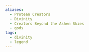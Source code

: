 ```yaml
---
aliases:
  - Protean Creators
  - Divinity
  - Creators Beyond the Ashen Skies
  - gods
tags:
  - divinity
  - legend
---
```

